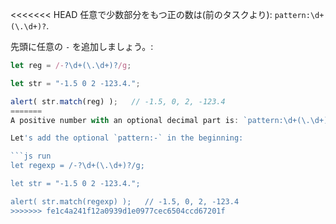 <<<<<<< HEAD
任意で少数部分をもつ正の数は(前のタスクより): `pattern:\d+(\.\d+)?`.

先頭に任意の `-` を追加しましょう。:

```js run
let reg = /-?\d+(\.\d+)?/g;

let str = "-1.5 0 2 -123.4.";

alert( str.match(reg) );   // -1.5, 0, 2, -123.4
=======
A positive number with an optional decimal part is: `pattern:\d+(\.\d+)?`.

Let's add the optional `pattern:-` in the beginning:

```js run
let regexp = /-?\d+(\.\d+)?/g;

let str = "-1.5 0 2 -123.4.";

alert( str.match(regexp) );   // -1.5, 0, 2, -123.4
>>>>>>> fe1c4a241f12a0939d1e0977cec6504ccd67201f
```
